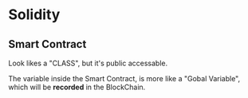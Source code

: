 # Solidity



## Smart Contract

Look likes a "CLASS", but it's public accessable. 

The variable inside the Smart Contract, is more like a "Gobal Variable", which will be **recorded** in the BlockChain.